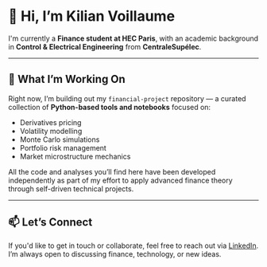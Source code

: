 # 👋 Hi, I’m Kilian Voillaume

I'm currently a **Finance student at HEC Paris**, with an academic background in **Control & Electrical Engineering** from **CentraleSupélec**.

---

## 🔧 What I’m Working On

Right now, I’m building out my `financial-project` repository — a curated collection of **Python-based tools and notebooks** focused on:

- Derivatives pricing  
- Volatility modelling  
- Monte Carlo simulations  
- Portfolio risk management  
- Market microstructure mechanics  

All the code and analyses you’ll find here have been developed independently as part of my effort to apply advanced finance theory through self-driven technical projects.

---

## 📫 Let’s Connect

If you'd like to get in touch or collaborate, feel free to reach out via [LinkedIn](https://www.linkedin.com/in/kilian-voillaume/). I’m always open to discussing finance, technology, or new ideas.
